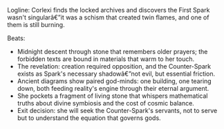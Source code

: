 ﻿---
series: 1
novella: 2
file: S1N2_IntA
type: interlude
label: A
pov: Corlexi
setting: Cathedral undercroft - forbidden library
word_target_min: 801
word_target_max: 1299
status: outline
---
Logline: Corlexi finds the locked archives and discovers the First Spark wasn't singularâ€”it was a schism that created twin flames, and one of them is still burning.

Beats:
- Midnight descent through stone that remembers older prayers; the forbidden texts are bound in materials that warm to her touch.
- The revelation: creation required opposition, and the Counter-Spark exists as Spark's necessary shadowâ€”not evil, but essential friction.
- Ancient diagrams show paired god-minds: one building, one tearing down, both feeding reality's engine through their eternal argument.
- She pockets a fragment of living stone that whispers mathematical truths about divine symbiosis and the cost of cosmic balance.
- Exit decision: she will seek the Counter-Spark's servants, not to serve but to understand the equation that governs gods.